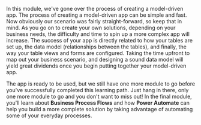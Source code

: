 In this module, we've gone over the process of creating a model-driven app. The process of creating a model-driven app can be simple and fast. Now obviously our scenario was fairly straight-forward, so keep that in mind. As you go on to create your own solutions, depending on your business needs, the difficulty and time to spin up a more complex app will increase. The success of your app is directly related to how your tables are set up, the data model (relationships between the tables), and finally, the way your table views and forms are configured. Taking the time upfront to map out your business scenario, and designing a sound data model will yield great dividends once you begin putting together your model-driven app.

The app is ready to be used, but we still have one more module to go before you've successfully completed this learning path. Just hang in there, only one more module to go and you don't want to miss out! In the final module, you'll learn about **Business Process Flows** and how **Power Automate** can help you build a more complete solution by taking advantage of automating some of your everyday processes.
